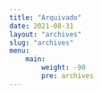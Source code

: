 ```yaml
---
title: "Arquivado"
date: 2021-08-31
layout: "archives"
slug: "archives"
menu:
    main:
        weight: -90
        pre: archives
---
```

